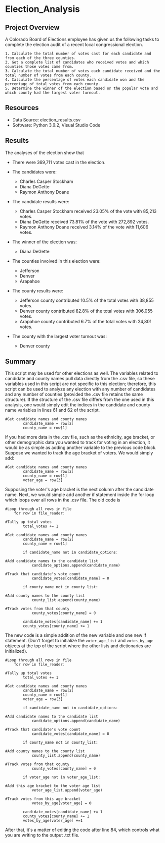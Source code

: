 # Election_Analysis

## Project Overview

A Colorado Board of Elections employee has given us the following tasks to complete the election audit of a recent local congressional election.

    1. Calculate the total number of votes cast for each candidate and from each of the three counties.
    2. Get a complete list of candidates who received votes and which counties those votes came from.
    3. Calculate the total number of votes each candidate received and the total number of votes from each county.
    4. Calculate the percentage of votes each candidate won and the percentage of total votes from each county.
    5. Determine the winner of the election based on the popular vote and which county had the largest voter turnout.

## Resources

* Data Source: election_results.csv
* Software: Python 3.9.2, Visual Studio Code

## Results

The analyses of the election show that

* There were 369,711 votes cast in the election.
* The candidates were:
    - Charles Casper Stockham
    - Diana DeGette
    - Raymon Anthony Doane

* The candidate results were:
    - Charles Casper Stockham received 23.05% of the vote with 85,213 votes.
    - Diana DeGette received 73.81% of the vote with 272,892 votes.
    - Raymon Anthony Doane received 3.14% of the vote with 11,606 votes.

* The winner of the election was:
    - Diana DeGette

* The counties involved in this election were:
    - Jefferson
    - Denver
    - Arapahoe

* The county results were:
    - Jefferson county contributed 10.5% of the total votes with 38,855 votes.
    - Denver county contributed 82.8% of the total votes with 306,055 votes.
    - Arapahoe county contributed 6.7% of the total votes with 24,801 votes.

* The county with the largest voter turnout was:
    - Denver county


## Summary

This script may be used for other elections as well.  The variables related to candidate and county names pull data directly from the .csv file, so these variables used in this script are not specific to this election; therefore, this script can be used to analyze any election with any number of candidates and any number of counties (provided the .csv file retains the same structure).  If the structure of the .csv file differs from the one used in this analysis, one would simply edit the indices in the candidate and county name variables in lines 61 and 62 of the script.

```
#Get candidate names and county names
        candidate_name = row[2]
        county_name = row[1]

```

If you had more data in the .csv file, such as the ethnicity, age bracket, or other demographic data you wanted to track for voting in an election, it would be as simple as adding another variable to the previous code block.  Suppose we wanted to track the age bracket of voters.  We would simply add:

```
#Get candidate names and county names
        candidate_name = row[2]
        county_name = row[1]
        voter_age = row[3]

```
Supposing the voter's age bracket is the next column after the candidate name.  Next, we would simple add another if statement inside the for loop which loops over all rows in the .csv file.  The old code is

```
#Loop through all rows in file    
    for row in file_reader:

#Tally up total votes
        total_votes += 1

#Get candidate names and county names
        candidate_name = row[2]
        county_name = row[1]

        if candidate_name not in candidate_options:

#Add candidate names to the candidate list            
            candidate_options.append(candidate_name)

#Track that candidate's vote count
            candidate_votes[candidate_name] = 0
        
        if county_name not in county_list:

#Add county names to the county list
            county_list.append(county_name)

#Track votes from that county
            county_votes[county_name] = 0
        
        candidate_votes[candidate_name] += 1
        county_votes[county_name] += 1

```

The new code is a simple addition of the new variable and one new if statement.  (Don't forget to initialize the `voter_age_list` and `votes_by_age` objects at the top of the script where the other lists and dictionaries are initialized).

```
#Loop through all rows in file    
    for row in file_reader:

#Tally up total votes
        total_votes += 1

#Get candidate names and county names
        candidate_name = row[2]
        county_name = row[1]
        voter_age = row[3]

        if candidate_name not in candidate_options:

#Add candidate names to the candidate list            
            candidate_options.append(candidate_name)

#Track that candidate's vote count
            candidate_votes[candidate_name] = 0
        
        if county_name not in county_list:

#Add county names to the county list
            county_list.append(county_name)

#Track votes from that county
            county_votes[county_name] = 0

        if voter_age not in voter_age_list:

#Add this age bracket to the voter age list
            voter_age_list.append(voter_age)

#Track votes from this age bracket
            votes_by_age[voter_age] = 0
        
        candidate_votes[candidate_name] += 1
        county_votes[county_name] += 1
        votes_by_age[voter_age] +=1

```

After that, it's a matter of editing the code after line 84, which controls what you are writing to the output .txt file.